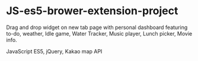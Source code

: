# JS-es5-brower-extension-project

Drag and drop widget on new tab page with personal dashboard featuring to-do, weather, Idle game, Water Tracker, Music player, Lunch picker, Movie info.

JavaScript ES5, 
jQuery, 
Kakao map API
